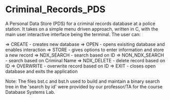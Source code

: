 # Criminal_Records_PDS
A Personal Data Store (PDS) for a criminal records database at a  police station. It takes on a simple menu driven approach, written in C, with the main user interactive interface being the terminal. The user can:

=> CREATE - creates new database
=> OPEN - opens exisiting database and enables interaction
=> STORE - gives options to enter information and store a new record
=> NDX_SEARCH - search based on ID
=> NON_NDX_SEARCH - search based on Criminal Name
=> NDX_DELETE - delete record based on ID
=> OVERWRITE - overwrite record based on ID
=> EXIT - closes open database and exits the application

Note: The files bst.c and bst.h used to build and maintain a binary search tree in the 'search by id' were provided by our professor/TA for the course Database Systems Lab.
